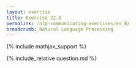 ```yaml
---
layout: exercise
title: Exercise 22.8
permalink: /nlp-communicating-exercises/ex_8/
breadcrumb: Natural Language Processing
---
```


{% include mathjax_support %}

<div><i class="arrow-up loader" data-chapter="nlp-communicating-exercises" data-exercise="ex_8" data-rating="0"></i></div>
{% include_relative question.md %}
